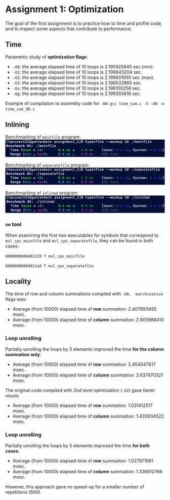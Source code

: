 [//]: # (To preview markdown file in Emacs type C-c C-c p)

# Assignment 1: Optimization
The goal of the first assignment is to practice how to time and profile code,
and to inspect some aspects that contribute to performance.

## Time
Parametric study of **optimization flags**:

- `-O0`: the average elapsed time of 10 loops is 2.195925845 sec (min).
- `-O1`: the average elapsed time of 10 loops is 2.198843204 sec.
- `-O2`: the average elapsed time of 10 loops is 2.199601650 sec (max).
- `-O3`: the average elapsed time of 10 loops is 2.196532865 sec.
- `-Os`: the average elapsed time of 10 loops is 2.196100256 sec.
- `-Og`: the average elapsed time of 10 loops is 2.199355819 sec.

Example of compilation to assembly code for `-O0`:
`gcc time_sum.c -S -O0 -o time_sum_O0.s`

## Inlining
Benchmarking of `mainfile` program:
![mainfile benchmark](./img/benchmark_mainfile.png)

Benchmarking of `separatefile` program:
![separatefile benchmark](./img/benchmark_separatefile.png)

Benchmarking of `inlined` program:
![inlined benchmark](./img/benchmark_inlined.png)

### `nm` tool
When examining the first two executables for symbols that correspond to
`mul_cpx_mainfile` and `mul_cpx_separatefile`, they can be found in
both cases:

`0000000000401120 T mul_cpx_mainfile`

`00000000004011a0 T mul_cpx_separatefile`

## Locality
The time of row and column summations compiled with `-O0, -march=native` flags was:

- Average (from 10000) elapsed time of **row** summation: 2.407893455 msec.
- Average (from 10000) elapsed time of **column** summation: 2.905988410 msec.

### Loop unrolling
Partially unrolling the loops by 5 elements improved the time **for the column
summation only**:

- Average (from 10000) elapsed time of **row** summation: 2.454047617 msec.
- Average (from 10000) elapsed time of **column** summation: 2.637670321 msec.


The original code compiled with 2nd level optimization (`-O2`) gave faster resuts:

- Average (from 10000) elapsed time of **row** summation: 1.031412517 msec.
- Average (from 10000) elapsed time of **column** summation: 1.420934522 msec.

### Loop unrolling
Partially unrolling the loops by 5 elements improved the time **for both cases**:

- Average (from 10000) elapsed time of **row** summation: 1.027971991 msec.
- Average (from 10000) elapsed time of **column** summation: 1.336912766 msec.

However, this approach gave no speed-up for a smaller number of repetitions (500).
